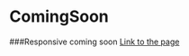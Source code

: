 # ComingSoon

###Responsive coming soon
[Link to the page](https://ramishenouda.github.io/ComingSoon/)
